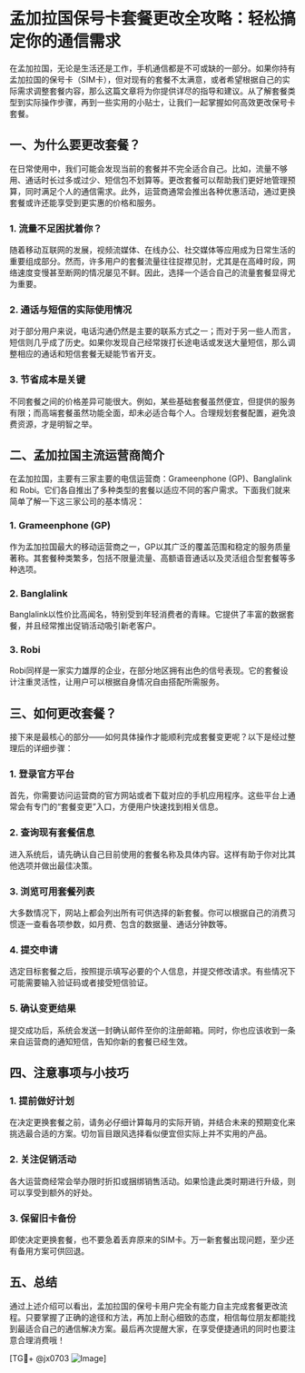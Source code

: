 # 孟加拉国保号卡套餐更改全攻略：轻松搞定你的通信需求

在孟加拉国，无论是生活还是工作，手机通信都是不可或缺的一部分。如果你持有孟加拉国的保号卡（SIM卡），但对现有的套餐不太满意，或者希望根据自己的实际需求调整套餐内容，那么这篇文章将为你提供详尽的指导和建议。从了解套餐类型到实际操作步骤，再到一些实用的小贴士，让我们一起掌握如何高效更改保号卡套餐。

## 一、为什么要更改套餐？

在日常使用中，我们可能会发现当前的套餐并不完全适合自己。比如，流量不够用、通话时长过多或过少、短信包不划算等。更改套餐可以帮助我们更好地管理预算，同时满足个人的通信需求。此外，运营商通常会推出各种优惠活动，通过更换套餐或许还能享受到更实惠的价格和服务。

### 1. 流量不足困扰着你？
随着移动互联网的发展，视频流媒体、在线办公、社交媒体等应用成为日常生活的重要组成部分。然而，许多用户的套餐流量往往捉襟见肘，尤其是在高峰时段，网络速度变慢甚至断网的情况屡见不鲜。因此，选择一个适合自己的流量套餐显得尤为重要。

### 2. 通话与短信的实际使用情况
对于部分用户来说，电话沟通仍然是主要的联系方式之一；而对于另一些人而言，短信则几乎成了历史。如果你发现自己经常拨打长途电话或发送大量短信，那么调整相应的通话和短信套餐无疑能节省开支。

### 3. 节省成本是关键
不同套餐之间的价格差异可能很大。例如，某些基础套餐虽然便宜，但提供的服务有限；而高端套餐虽然功能全面，却未必适合每个人。合理规划套餐配置，避免浪费资源，才是明智之举。

## 二、孟加拉国主流运营商简介

在孟加拉国，主要有三家主要的电信运营商：Grameenphone (GP)、Banglalink 和 Robi。它们各自推出了多种类型的套餐以适应不同的客户需求。下面我们就来简单了解一下这三家公司的基本情况：

### 1. Grameenphone (GP)
作为孟加拉国最大的移动运营商之一，GP以其广泛的覆盖范围和稳定的服务质量著称。其套餐种类繁多，包括不限量流量、高额语音通话以及灵活组合型套餐等多种选项。

### 2. Banglalink
Banglalink以性价比高闻名，特别受到年轻消费者的青睐。它提供了丰富的数据套餐，并且经常推出促销活动吸引新老客户。

### 3. Robi
Robi同样是一家实力雄厚的企业，在部分地区拥有出色的信号表现。它的套餐设计注重灵活性，让用户可以根据自身情况自由搭配所需服务。

## 三、如何更改套餐？

接下来是最核心的部分——如何具体操作才能顺利完成套餐变更呢？以下是经过整理后的详细步骤：

### 1. 登录官方平台
首先，你需要访问运营商的官方网站或者下载对应的手机应用程序。这些平台上通常会有专门的“套餐变更”入口，方便用户快速找到相关信息。

### 2. 查询现有套餐信息
进入系统后，请先确认自己目前使用的套餐名称及具体内容。这样有助于你对比其他选项并做出最佳决策。

### 3. 浏览可用套餐列表
大多数情况下，网站上都会列出所有可供选择的新套餐。你可以根据自己的消费习惯逐一查看各项参数，如月费、包含的数据量、通话分钟数等。

### 4. 提交申请
选定目标套餐之后，按照提示填写必要的个人信息，并提交修改请求。有些情况下可能需要输入验证码或者接受短信验证。

### 5. 确认变更结果
提交成功后，系统会发送一封确认邮件至你的注册邮箱。同时，你也应该收到一条来自运营商的通知短信，告知你新的套餐已经生效。

## 四、注意事项与小技巧

### 1. 提前做好计划
在决定更换套餐之前，请务必仔细计算每月的实际开销，并结合未来的预期变化来挑选最合适的方案。切勿盲目跟风选择看似便宜但实际上并不实用的产品。

### 2. 关注促销活动
各大运营商经常会举办限时折扣或捆绑销售活动。如果恰逢此类时期进行升级，则可以享受到额外的好处。

### 3. 保留旧卡备份
即使决定更换套餐，也不要急着丢弃原来的SIM卡。万一新套餐出现问题，至少还有备用方案可供回退。

## 五、总结

通过上述介绍可以看出，孟加拉国的保号卡用户完全有能力自主完成套餐更改流程。只要掌握了正确的途径和方法，再加上耐心细致的态度，相信每位朋友都能找到最适合自己的通信解决方案。最后再次提醒大家，在享受便捷通讯的同时也要注意合理消费哦！

[TG💪+ @jx0703 ![Image](https://github.com/user-attachments/assets/dbca1d08-cadb-493c-b0ec-ad6f7a83f270)]